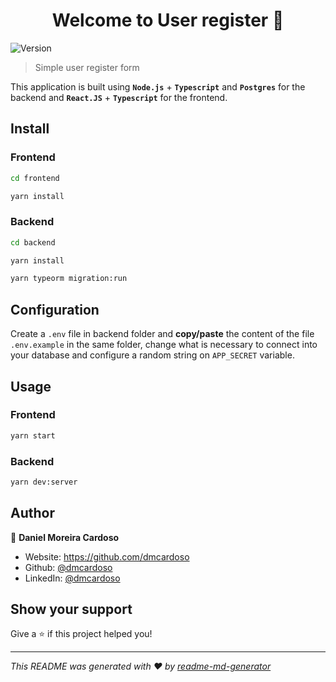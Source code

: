 <h1 align="center">Welcome to User register 👋</h1>
<p>
  <img alt="Version" src="https://img.shields.io/badge/version-1.0.0-blue.svg?cacheSeconds=2592000" />
</p>

> Simple user register form


This application is built using **`Node.js`** + **`Typescript`** and **`Postgres`** for the backend and **`React.JS`** + **`Typescript`** for the frontend.

## Install

### Frontend

```sh
cd frontend

yarn install
```

### Backend

```sh
cd backend

yarn install

yarn typeorm migration:run
```

## Configuration

Create a `.env` file in backend folder and **copy/paste** the content of the file `.env.example` in the same folder, change what is necessary to connect into your database and configure a random string on `APP_SECRET` variable.

## Usage

### Frontend

```sh
yarn start
```
### Backend

```sh
yarn dev:server
```

## Author

👤 **Daniel Moreira Cardoso**

* Website: https://github.com/dmcardoso
* Github: [@dmcardoso](https://github.com/dmcardoso)
* LinkedIn: [@dmcardoso](https://linkedin.com/in/dmcardoso)

## Show your support

Give a ⭐️ if this project helped you!

***
_This README was generated with ❤️ by [readme-md-generator](https://github.com/kefranabg/readme-md-generator)_